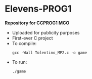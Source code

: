 # Elevens-PROG1
**Repository for CCPROG1 MCO**
- Uploaded for publicity purposes
- First-ever C project
- To compile:
  ```
  gcc -Wall Tolentino_MP2.c -o game
  ```
- To run:
  ```
  ./game
  ```

